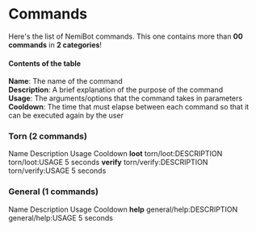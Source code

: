 # Commands  
Here's the list of NemiBot commands. This one contains more than **00 commands** in **2 categories**!  

#### Contents of the table  
**Name**: The name of the command  
**Description**: A brief explanation of the purpose of the command  
**Usage**: The arguments/options that the command takes in parameters  
**Cooldown**: The time that must elapse between each command so that it can be executed again by the user

### Torn (2 commands)

Name        Description              Usage              Cooldown
**loot**    torn/loot:DESCRIPTION    torn/loot:USAGE    5 seconds
**verify**  torn/verify:DESCRIPTION  torn/verify:USAGE  5 seconds

### General (1 commands)

Name      Description               Usage               Cooldown
**help**  general/help:DESCRIPTION  general/help:USAGE  5 seconds


